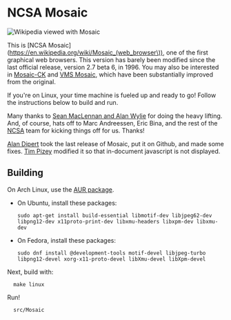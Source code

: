 NCSA Mosaic
===========

![Wikipedia viewed with Mosaic](https://github.com/downloads/wtachi/ncsa-mosaic/wikipedia-screenshot.png "Wikipedia viewed with Mosaic")

This is [NCSA Mosaic](https://en.wikipedia.org/wiki/Mosaic_(web_browser\)), one
of the first graphical web browsers. This version has barely been modified
since the last official release, version 2.7 beta 6, in 1996. You may also be
interested in [Mosaic-CK](http://www.floodgap.com/retrotech/machten/mosaic/)
and [VMS Mosaic](http://wvnvms.wvnet.edu/vmswww/vms_mosaic.html), which have
been substantially improved from the original.

If you're on Linux, your time machine is fueled up and ready to go! Follow the
instructions below to build and run.

Many thanks to [Sean MacLennan and Alan Wylie](http://seanm.ca/mosaic/) for
doing the heavy lifting. And, of course, hats off to Marc Andreessen, Eric
Bina, and the rest of the [NCSA](http://www.ncsa.illinois.edu/) team for
kicking things off for us. Thanks!

[Alan Dipert](http://alan.dipert.org/) took the last release of Mosaic, put it
on Github, and made some fixes. [Tim Pizey](http://pizey.net/~timp/) modified
it so that in-document javascript is not displayed.

Building
--------

On Arch Linux, use the [AUR
package](https://aur.archlinux.org/packages.php?ID=35326).

* On Ubuntu, install these packages:

      sudo apt-get install build-essential libmotif-dev libjpeg62-dev libpng12-dev x11proto-print-dev libxmu-headers libxpm-dev libxmu-dev
      
* On Fedora, install these packages:

      sudo dnf install @development-tools motif-devel libjpeg-turbo libpng12-devel xorg-x11-proto-devel libXmu-devel libXpm-devel

Next, build with:

      make linux

Run!

      src/Mosaic
